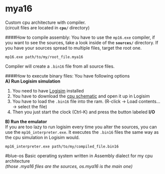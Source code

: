 # mya16
Custom cpu architecture with compiler. <br>
(circuit files are located in **`cpu/`** directory)

####How to compile assembly:
You have to use the `mp16.exe` compiler, if you want to see the sources, take a look inside of the **`sources/`** directory. If you have your sources spread to multiple files, target the root one.
```
mp16.exe path/to/my/root_file.mya16
```
Compiler will create a `.bin16` file from all source files.
<br>

####How to execute binary files:
You have following options <br>
**A) Run Logisim simulation** <br>
 1. You need to have [Logisim][1] installed
 2. You have to download the [cpu schematic][2] and open it up in Logisim
 3. You have to load the `.bin16` file into the ram. (R-click -> Load contents... -> select the file)
 4. Then you just start the clock (Ctrl-K) and press the button labeled **I/O**

**B) Run the emulator** <br>
If you are too lazy to run logisim every time you alter the sources, you can use the `mp16_interpreter.exe`. It executes the `.bin16` files the same way as the cpu simulation in Logisim would.
```
mp16_interpreter.exe path/to/my/compiled_file.bin16
```

[1]: http://www.cburch.com/logisim/
[2]: https://github.com/Muph0/mya16/blob/master/cpu/CPU-16IR.circ

#blue-os
Basic operating system written in Assembly dialect for my cpu architecture <br>
*(those .mya16 files are the sources, os.mya16 is the main one)*

